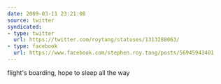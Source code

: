 ```yaml
---
date: 2009-03-11 23:21:08
source: twitter
syndicated:
- type: twitter
  url: https://twitter.com/roytang/statuses/1313288063/
- type: facebook
  url: https://www.facebook.com/stephen.roy.tang/posts/56945943401
---
```


flight's boarding, hope to sleep all the way